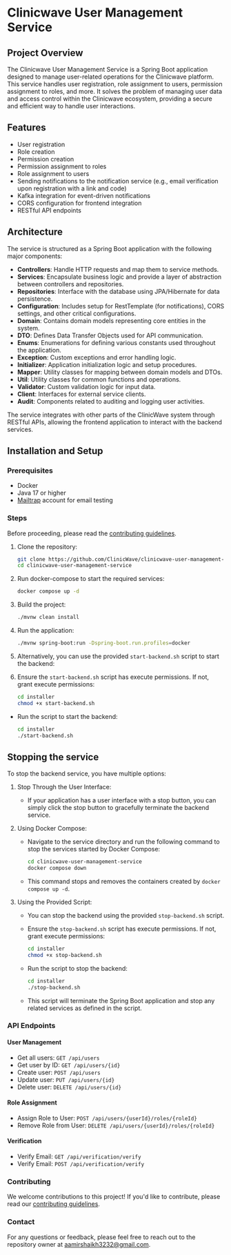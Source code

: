 # Clinicwave User Management Service

## Project Overview

The Clinicwave User Management Service is a Spring Boot application designed to manage user-related operations for the
Clinicwave platform. This service handles user registration, role assignment to users, permission assignment to roles,
and more. It solves the problem of managing user data and access control within the Clinicwave ecosystem, providing a
secure and efficient way to handle user interactions.

## Features

- User registration
- Role creation
- Permission creation
- Permission assignment to roles
- Role assignment to users
- Sending notifications to the notification service (e.g., email verification upon registration with a link and code)
- Kafka integration for event-driven notifications
- CORS configuration for frontend integration
- RESTful API endpoints

## Architecture

The service is structured as a Spring Boot application with the following major components:

- **Controllers**: Handle HTTP requests and map them to service methods.
- **Services**: Encapsulate business logic and provide a layer of abstraction between controllers and repositories.
- **Repositories**: Interface with the database using JPA/Hibernate for data persistence.
- **Configuration**: Includes setup for RestTemplate (for notifications), CORS settings, and other critical
  configurations.
- **Domain**: Contains domain models representing core entities in the system.
- **DTO**: Defines Data Transfer Objects used for API communication.
- **Enums**: Enumerations for defining various constants used throughout the application.
- **Exception**: Custom exceptions and error handling logic.
- **Initializer**: Application initialization logic and setup procedures.
- **Mapper**: Utility classes for mapping between domain models and DTOs.
- **Util**: Utility classes for common functions and operations.
- **Validator**: Custom validation logic for input data.
- **Client**: Interfaces for external service clients.
- **Audit**: Components related to auditing and logging user activities.

The service integrates with other parts of the ClinicWave system through RESTful APIs, allowing the frontend application
to interact with the backend services.

## Installation and Setup

### Prerequisites

- Docker
- Java 17 or higher
- [Mailtrap](https://mailtrap.io) account for email testing

### Steps

Before proceeding, please read the [contributing guidelines](CONTRIBUTING.md).

1. Clone the repository:
   ```sh
   git clone https://github.com/ClinicWave/clinicwave-user-management-service.git
   cd clinicwave-user-management-service
    ```

2. Run docker-compose to start the required services:
    ```sh
    docker compose up -d
    ```

3. Build the project:
    ```sh
    ./mvnw clean install
    ```

4. Run the application:
    ```sh
    ./mvnw spring-boot:run -Dspring-boot.run.profiles=docker
    ```

5. Alternatively, you can use the provided `start-backend.sh` script to start the backend:

6. Ensure the `start-backend.sh` script has execute permissions. If not, grant execute permissions:
    ```sh
    cd installer
    chmod +x start-backend.sh
    ```

- Run the script to start the backend:
    ```sh
    cd installer
    ./start-backend.sh
    ```

## Stopping the service

To stop the backend service, you have multiple options:

1. Stop Through the User Interface:

    - If your application has a user interface with a stop button, you can simply click the stop button to gracefully
      terminate the backend service.

2. Using Docker Compose:

    - Navigate to the service directory and run the following command to stop the services started by Docker Compose:

        ```sh
        cd clinicwave-user-management-service
        docker compose down
        ```

    - This command stops and removes the containers created by `docker compose up -d`.

3. Using the Provided Script:

    - You can stop the backend using the provided `stop-backend.sh` script.

    - Ensure the `stop-backend.sh` script has execute permissions. If not, grant execute permissions:
        ```sh
        cd installer
        chmod +x stop-backend.sh
        ```

    - Run the script to stop the backend:

       ```sh
       cd installer
       ./stop-backend.sh
        ```

    - This script will terminate the Spring Boot application and stop any related services as defined in the script.

### API Endpoints

#### User Management

- Get all users: `GET /api/users`
- Get user by ID: `GET /api/users/{id}`
- Create user: `POST /api/users`
- Update user: `PUT /api/users/{id}`
- Delete user: `DELETE /api/users/{id}`

#### Role Assignment

- Assign Role to User: `POST /api/users/{userId}/roles/{roleId}`
- Remove Role from User: `DELETE /api/users/{userId}/roles/{roleId}`

#### Verification

- Verify Email: `GET /api/verification/verify`
- Verify Email: `POST /api/verification/verify`

### Contributing

We welcome contributions to this project! If you'd like to contribute, please read
our [contributing guidelines](CONTRIBUTING.md).

### Contact

For any questions or feedback, please feel free to reach out to the repository owner
at [aamirshaikh3232@gmail.com](aamirshaikh3232@gmail.com).

